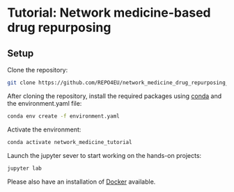 # Tutorial: Network medicine-based drug repurposing

## Setup
Clone the repository:
```bash  
git clone https://github.com/REPO4EU/network_medicine_drug_repurposing_tutorial.git
```

After cloning the repository, install the required packages using [conda](https://docs.conda.io/projects/conda/en/latest/user-guide/install/index.html) and the environment.yaml file: 
```bash  
conda env create -f environment.yaml
```

Activate the environment:
```bash  
conda activate network_medicine_tutorial
```

Launch the jupyter sever to start working on the hands-on projects:
```bash  
jupyter lab
```

Please also have an installation of [Docker](https://docs.docker.com/engine/install/) available. 